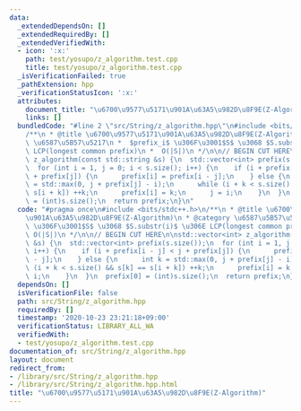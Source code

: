 ```yaml
---
data:
  _extendedDependsOn: []
  _extendedRequiredBy: []
  _extendedVerifiedWith:
  - icon: ':x:'
    path: test/yosupo/z_algorithm.test.cpp
    title: test/yosupo/z_algorithm.test.cpp
  _isVerificationFailed: true
  _pathExtension: hpp
  _verificationStatusIcon: ':x:'
  attributes:
    document_title: "\u6700\u9577\u5171\u901A\u63A5\u982D\u8F9E(Z-Algorithm)"
    links: []
  bundledCode: "#line 2 \"src/String/z_algorithm.hpp\"\n#include <bits/stdc++.h>\n\
    /**\n * @title \u6700\u9577\u5171\u901A\u63A5\u982D\u8F9E(Z-Algorithm)\n * @category\
    \ \u6587\u5B57\u5217\n *  $prefix_i$ \u306F\u3001$S$ \u3068 $S.substr(i)$ \u306E\
    \ LCP(longest common prefix)\n *  O(|S|)\n */\n\n// BEGIN CUT HERE\n\nstd::vector<int>\
    \ z_algorithm(const std::string &s) {\n  std::vector<int> prefix(s.size());\n\
    \  for (int i = 1, j = 0; i < s.size(); i++) {\n    if (i + prefix[i - j] < j\
    \ + prefix[j]) {\n      prefix[i] = prefix[i - j];\n    } else {\n      int k\
    \ = std::max(0, j + prefix[j] - i);\n      while (i + k < s.size() && s[k] ==\
    \ s[i + k]) ++k;\n      prefix[i] = k;\n      j = i;\n    }\n  }\n  prefix[0]\
    \ = (int)s.size();\n  return prefix;\n}\n"
  code: "#pragma once\n#include <bits/stdc++.h>\n/**\n * @title \u6700\u9577\u5171\
    \u901A\u63A5\u982D\u8F9E(Z-Algorithm)\n * @category \u6587\u5B57\u5217\n *  $prefix_i$\
    \ \u306F\u3001$S$ \u3068 $S.substr(i)$ \u306E LCP(longest common prefix)\n * \
    \ O(|S|)\n */\n\n// BEGIN CUT HERE\n\nstd::vector<int> z_algorithm(const std::string\
    \ &s) {\n  std::vector<int> prefix(s.size());\n  for (int i = 1, j = 0; i < s.size();\
    \ i++) {\n    if (i + prefix[i - j] < j + prefix[j]) {\n      prefix[i] = prefix[i\
    \ - j];\n    } else {\n      int k = std::max(0, j + prefix[j] - i);\n      while\
    \ (i + k < s.size() && s[k] == s[i + k]) ++k;\n      prefix[i] = k;\n      j =\
    \ i;\n    }\n  }\n  prefix[0] = (int)s.size();\n  return prefix;\n}"
  dependsOn: []
  isVerificationFile: false
  path: src/String/z_algorithm.hpp
  requiredBy: []
  timestamp: '2020-10-23 23:21:18+09:00'
  verificationStatus: LIBRARY_ALL_WA
  verifiedWith:
  - test/yosupo/z_algorithm.test.cpp
documentation_of: src/String/z_algorithm.hpp
layout: document
redirect_from:
- /library/src/String/z_algorithm.hpp
- /library/src/String/z_algorithm.hpp.html
title: "\u6700\u9577\u5171\u901A\u63A5\u982D\u8F9E(Z-Algorithm)"
---
```

